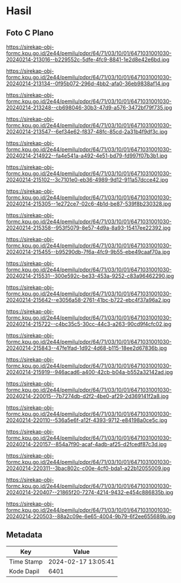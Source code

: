 # Hasil

## Foto C Plano

https://sirekap-obj-formc.kpu.go.id/2e44/pemilu/pdpr/64/71/03/10/01/6471031001030-20240214-213016--b229552c-5dfe-4fc9-8841-1e2d8e42e6bd.jpg

https://sirekap-obj-formc.kpu.go.id/2e44/pemilu/pdpr/64/71/03/10/01/6471031001030-20240214-213134--0f95b072-296d-4bb2-afa0-36eb9838af14.jpg

https://sirekap-obj-formc.kpu.go.id/2e44/pemilu/pdpr/64/71/03/10/01/6471031001030-20240214-213248--cb698046-30b3-47d9-a576-3472bf79f735.jpg

https://sirekap-obj-formc.kpu.go.id/2e44/pemilu/pdpr/64/71/03/10/01/6471031001030-20240214-213547--6ef34e62-f837-48fc-85cd-2a31b4f9df3c.jpg

https://sirekap-obj-formc.kpu.go.id/2e44/pemilu/pdpr/64/71/03/10/01/6471031001030-20240214-214922--fa4e541a-a492-4e51-bd79-fd997f07b3b1.jpg

https://sirekap-obj-formc.kpu.go.id/2e44/pemilu/pdpr/64/71/03/10/01/6471031001030-20240214-215102--3c7101e0-eb36-4989-9d12-911a57dcce42.jpg

https://sirekap-obj-formc.kpu.go.id/2e44/pemilu/pdpr/64/71/03/10/01/6471031001030-20240214-215305--1e272ce7-02c6-4b1d-be87-539f8b230328.jpg

https://sirekap-obj-formc.kpu.go.id/2e44/pemilu/pdpr/64/71/03/10/01/6471031001030-20240214-215358--953f5079-8e57-4d9a-8a93-15417ee22392.jpg

https://sirekap-obj-formc.kpu.go.id/2e44/pemilu/pdpr/64/71/03/10/01/6471031001030-20240214-215455--b95290db-7f6a-4fc9-9b55-ebe49caaf70a.jpg

https://sirekap-obj-formc.kpu.go.id/2e44/pemilu/pdpr/64/71/03/10/01/6471031001030-20240214-215531--300e592c-be33-453a-9252-c83a96462290.jpg

https://sirekap-obj-formc.kpu.go.id/2e44/pemilu/pdpr/64/71/03/10/01/6471031001030-20240214-215642--e3056a58-2761-41bc-b722-ebc4f37a96a2.jpg

https://sirekap-obj-formc.kpu.go.id/2e44/pemilu/pdpr/64/71/03/10/01/6471031001030-20240214-215722--c4bc35c5-30cc-44c3-a263-90cd9f4cfc02.jpg

https://sirekap-obj-formc.kpu.go.id/2e44/pemilu/pdpr/64/71/03/10/01/6471031001030-20240214-215843--47fe1fad-1d92-4d68-b115-18ee2d67836b.jpg

https://sirekap-obj-formc.kpu.go.id/2e44/pemilu/pdpr/64/71/03/10/01/6471031001030-20240214-215919--946acad6-a400-42cb-b04a-b552a32142ad.jpg

https://sirekap-obj-formc.kpu.go.id/2e44/pemilu/pdpr/64/71/03/10/01/6471031001030-20240214-220015--7b7274db-d2f2-4be0-af29-2d369141f2a8.jpg

https://sirekap-obj-formc.kpu.go.id/2e44/pemilu/pdpr/64/71/03/10/01/6471031001030-20240214-220110--536a5e6f-a12f-4393-9712-e84198a0ce5c.jpg

https://sirekap-obj-formc.kpu.go.id/2e44/pemilu/pdpr/64/71/03/10/01/6471031001030-20240214-220157--854a7f90-acaf-4adb-af25-d2fcedf87c3d.jpg

https://sirekap-obj-formc.kpu.go.id/2e44/pemilu/pdpr/64/71/03/10/01/6471031001030-20240214-220311--3bac802c-c00e-4cf0-bda1-a22b12055009.jpg

https://sirekap-obj-formc.kpu.go.id/2e44/pemilu/pdpr/64/71/03/10/01/6471031001030-20240214-220407--21865f20-7274-4214-9432-e454c886835b.jpg

https://sirekap-obj-formc.kpu.go.id/2e44/pemilu/pdpr/64/71/03/10/01/6471031001030-20240214-220503--88a2c09e-6e65-4004-9b79-6f2ee655689b.jpg


## Metadata

| Key        | Value               |
| ---------- | ------------------- |
| Time Stamp | 2024-02-17 13:05:41 |
| Kode Dapil | 6401                |



